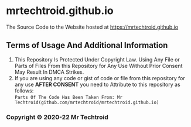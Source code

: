 # mrtechtroid.github.io
The Source Code to the Website hosted at https://mrtechtroid.github.io
## Terms of Usage And Additional Information
1. This Repository Is Protected Under Copyright Law. Using Any File or Parts of Files From this Repository for Any Use Without Prior Consent May Result In DMCA Strikes. 
2. If you are using any code or gist of code or file from this repository for any use **AFTER CONSENT** you need to Attribute to this repository as follows:  
``` Parts Of The Code Has Been Taken From: Mr Techtroid(github.com/mrtechtroid/mrtechtroid.github.io) ``` 
### Copyright © 2020-22 Mr Techtroid
